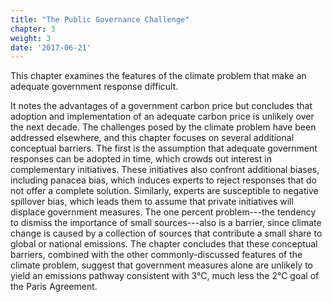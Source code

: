 ```yaml
---
title: "The Public Governance Challenge"
chapter: 3
weight: 3
date: '2017-06-21'
---
```

This chapter examines the features of the climate problem that make an adequate government response difficult.

<!--more-->
It notes the advantages of a government carbon price but concludes that adoption and implementation of an adequate carbon price is unlikely over the next decade. The challenges posed by the climate problem have been addressed elsewhere, and this chapter focuses on several additional conceptual barriers. The first is the assumption that adequate government responses can be adopted in time, which crowds out interest in complementary initiatives. These initiatives also confront additional biases, including panacea bias, which induces experts to reject responses that do not offer a complete solution. Similarly, experts are susceptible to negative spillover bias, which leads them to assume that private initiatives will displace government measures. The one percent problem---the tendency to dismiss the importance of small sources---also is a barrier, since climate change is caused by a collection of sources that contribute a small share to global or national emissions. The chapter concludes that these conceptual barriers, combined with the other commonly-discussed features of the climate problem, suggest that government measures alone are unlikely to yield an emissions pathway consistent with 3&deg;C, much less the 2&deg;C goal of the Paris Agreement.
